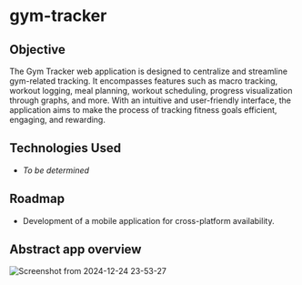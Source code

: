 # gym-tracker

## Objective

The Gym Tracker web application is designed to centralize and streamline gym-related tracking. It encompasses features such as macro tracking, workout logging, meal planning, workout scheduling, progress visualization through graphs, and more. With an intuitive and user-friendly interface, the application aims to make the process of tracking fitness goals efficient, engaging, and rewarding.

## Technologies Used

- _To be determined_

## Roadmap

- Development of a mobile application for cross-platform availability.

## Abstract app overview

![Screenshot from 2024-12-24 23-53-27](https://github.com/user-attachments/assets/0fd9b9ce-5fc2-4d92-afac-d106464eb9bb)
